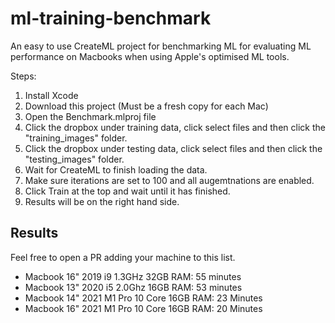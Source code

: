 # ml-training-benchmark

An easy to use CreateML project for benchmarking ML for evaluating ML performance on Macbooks when using Apple's optimised ML tools.

Steps:

1. Install Xcode
2. Download this project (Must be a fresh copy for each Mac)
3. Open the Benchmark.mlproj file
4. Click the dropbox under training data, click select files and then click the "training_images" folder.
5. Click the dropbox under testing data, click select files and then click the "testing_images" folder.
6. Wait for CreateML to finish loading the data.
7. Make sure iterations are set to 100 and all augemtnations are enabled.
8. Click Train at the top and wait until it has finished.
9. Results will be on the right hand side.

## Results

Feel free to open a PR adding your machine to this list.

- Macbook 16" 2019 i9 1.3GHz 32GB RAM: 55 minutes
- Macbook 13" 2020 i5 2.0Ghz 16GB RAM: 53 minutes
- Macbook 14" 2021 M1 Pro 10 Core 16GB RAM: 23 Minutes
- Macbook 16" 2021 M1 Pro 10 Core 16GB RAM: 20 Minutes
